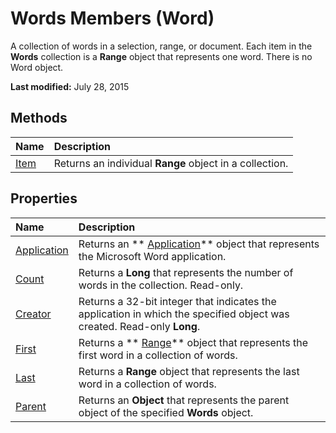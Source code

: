 
# Words Members (Word)
A collection of words in a selection, range, or document. Each item in the  **Words** collection is a **Range** object that represents one word. There is no Word object.

 **Last modified:** July 28, 2015


## Methods



|**Name**|**Description**|
|:-----|:-----|
| [Item](669f564f-6e47-3da5-3837-c86f8dd8ce7d.md)|Returns an individual  **Range** object in a collection.|

## Properties



|**Name**|**Description**|
|:-----|:-----|
| [Application](6e610b9a-334a-0ac7-c1c9-3a78c3ed4812.md)|Returns an  ** [Application](d1cf6f8f-4e88-bf01-93b4-90a83f79cb44.md)** object that represents the Microsoft Word application.|
| [Count](abbb4293-0ffb-f845-cdda-acbbe0ff477b.md)|Returns a  **Long** that represents the number of words in the collection. Read-only.|
| [Creator](9958b2f2-6adc-13e3-9067-d31131b88186.md)|Returns a 32-bit integer that indicates the application in which the specified object was created. Read-only  **Long**.|
| [First](93525a9b-1259-30a2-23e6-5887ea93fb95.md)|Returns a  ** [Range](15a7a1c4-5f3f-5b6e-60e9-29688de3f274.md)** object that represents the first word in a collection of words.|
| [Last](5ca384f7-786f-9c44-41fb-4dce72d45d3e.md)|Returns a  **Range** object that represents the last word in a collection of words.|
| [Parent](d261144e-3428-14f8-a6f7-564c954af891.md)|Returns an  **Object** that represents the parent object of the specified **Words** object.|
